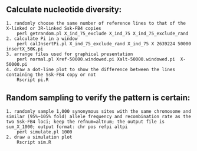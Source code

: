 Calculate nucleotide diversity:   
---
	1. randomly choose the same number of reference lines to that of the X-linked or 3R-linked Ssk-FB4 copies   
		perl getrandom.pl X_ind_75_exclude X_ind_75 X_ind_75_exclude_rand  
	2. calculate Pi in a window  
		perl calInsertPi.pl X_ind_75_exclude_rand X_ind_75 X 2639224 50000 insertX_50K.pi    
	3. arrange files used for graphical presentation  
		perl normal.pl Xref-50000.windowed.pi Xalt-50000.windowed.pi  X-50000.pi  
	4. draw a dot-line plot to show the difference between the lines containing the Ssk-FB4 copy or not  
		Rscript pi.R   

Random sampling to verify the pattern is certain:   
---
	1. randomly sample 1,000 synonymous sites with the same chromosome and similar (95%~105% fold) allele frequency and recombination rate as the two Ssk-FB4 loci; keep the refnum=altnum; the output file is sum_X_1000; output format: chr pos refpi altpi   
 		perl simulate.pl 1000  
	2. draw a simulation plot  
		Rscript sim.R  
